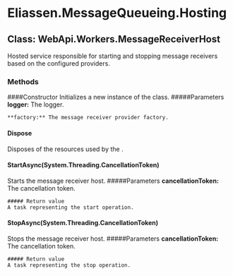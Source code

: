 ﻿# Eliassen.MessageQueueing.Hosting


## Class: WebApi.Workers.MessageReceiverHost
Hosted service responsible for starting and stopping message receivers based on the configured providers.
### Methods


####Constructor
Initializes a new instance of the class.
    #####Parameters
    **logger:** The logger.

    **factory:** The message receiver provider factory.


#### Dispose
Disposes of the resources used by the .

#### StartAsync(System.Threading.CancellationToken)
Starts the message receiver host.
    #####Parameters
    **cancellationToken:** The cancellation token.

    ##### Return value
    A task representing the start operation.

#### StopAsync(System.Threading.CancellationToken)
Stops the message receiver host.
    #####Parameters
    **cancellationToken:** The cancellation token.

    ##### Return value
    A task representing the stop operation.